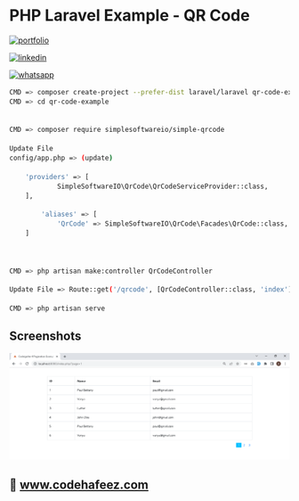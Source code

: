# PHP Laravel Example - QR Code

[![portfolio](https://img.shields.io/badge/my_portfolio-000?style=for-the-badge&logo=ko-fi&logoColor=white)](https://www.codehafeez.com/)

[![linkedin](https://img.shields.io/badge/linkedin-0A66C2?style=for-the-badge&logo=linkedin&logoColor=white)](https://www.linkedin.com/in/codehafeez/)

[![whatsapp](https://img.shields.io/badge/whatsapp-GREEN?style=for-the-badge&logo=whatsapp&logoColor=white)](https://api.whatsapp.com/send?phone=923123349398)



```bash
CMD => composer create-project --prefer-dist laravel/laravel qr-code-example
CMD => cd qr-code-example


CMD => composer require simplesoftwareio/simple-qrcode

Update File
config/app.php => (update)
	
	'providers' => [
        	SimpleSoftwareIO\QrCode\QrCodeServiceProvider::class,
	],
    
    	'aliases' => [
        	'QrCode' => SimpleSoftwareIO\QrCode\Facades\QrCode::class,
	]



CMD => php artisan make:controller QrCodeController

Update File => Route::get('/qrcode', [QrCodeController::class, 'index']);

CMD => php artisan serve
```    

## Screenshots
![](https://raw.githubusercontent.com/codehafeez/codeigniter4-pagination/main/Screenshots/Output.png)


## 🔗 www.codehafeez.com
